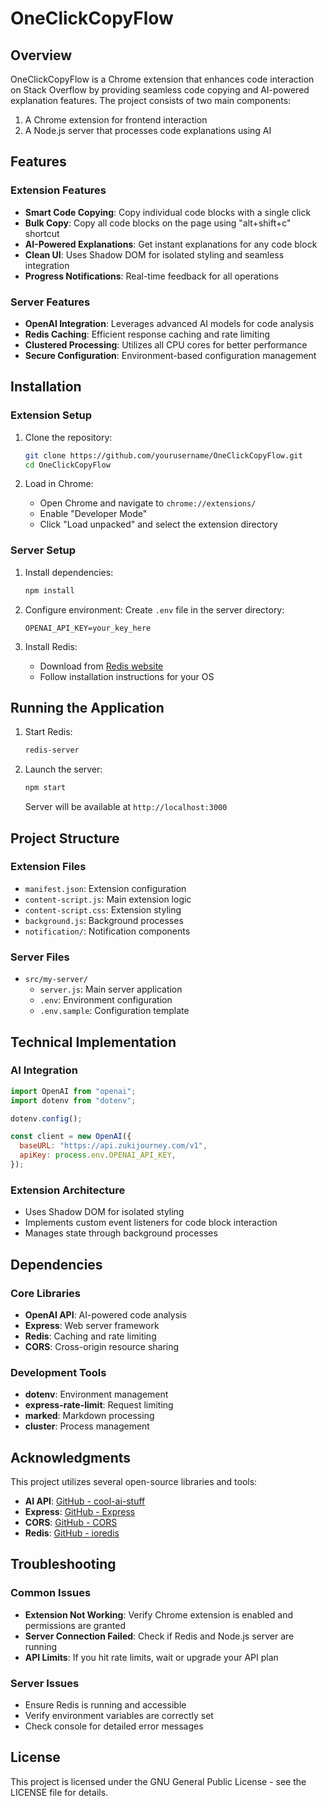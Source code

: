# OneClickCopyFlow

## Overview

OneClickCopyFlow is a Chrome extension that enhances code interaction on Stack Overflow by providing seamless code copying and AI-powered explanation features. The project consists of two main components:

1. A Chrome extension for frontend interaction
2. A Node.js server that processes code explanations using AI

## Features

### Extension Features

- **Smart Code Copying**: Copy individual code blocks with a single click
- **Bulk Copy**: Copy all code blocks on the page using "alt+shift+c" shortcut
- **AI-Powered Explanations**: Get instant explanations for any code block
- **Clean UI**: Uses Shadow DOM for isolated styling and seamless integration
- **Progress Notifications**: Real-time feedback for all operations

### Server Features

- **OpenAI Integration**: Leverages advanced AI models for code analysis
- **Redis Caching**: Efficient response caching and rate limiting
- **Clustered Processing**: Utilizes all CPU cores for better performance
- **Secure Configuration**: Environment-based configuration management

## Installation

### Extension Setup

1. Clone the repository:

   ```bash
   git clone https://github.com/yourusername/OneClickCopyFlow.git
   cd OneClickCopyFlow
   ```

2. Load in Chrome:
   - Open Chrome and navigate to `chrome://extensions/`
   - Enable "Developer Mode"
   - Click "Load unpacked" and select the extension directory

### Server Setup

1. Install dependencies:

   ```bash
   npm install
   ```

2. Configure environment:
   Create `.env` file in the server directory:

   ```plaintext
   OPENAI_API_KEY=your_key_here
   ```

3. Install Redis:
   - Download from [Redis website](https://redis.io/download)
   - Follow installation instructions for your OS

## Running the Application

1. Start Redis:

   ```bash
   redis-server
   ```

2. Launch the server:
   ```bash
   npm start
   ```
   Server will be available at `http://localhost:3000`

## Project Structure

### Extension Files

- `manifest.json`: Extension configuration
- `content-script.js`: Main extension logic
- `content-script.css`: Extension styling
- `background.js`: Background processes
- `notification/`: Notification components

### Server Files

- `src/my-server/`
  - `server.js`: Main server application
  - `.env`: Environment configuration
  - `.env.sample`: Configuration template

## Technical Implementation

### AI Integration

```javascript
import OpenAI from "openai";
import dotenv from "dotenv";

dotenv.config();

const client = new OpenAI({
  baseURL: "https://api.zukijourney.com/v1",
  apiKey: process.env.OPENAI_API_KEY,
});
```

### Extension Architecture

- Uses Shadow DOM for isolated styling
- Implements custom event listeners for code block interaction
- Manages state through background processes

## Dependencies

### Core Libraries

- **OpenAI API**: AI-powered code analysis
- **Express**: Web server framework
- **Redis**: Caching and rate limiting
- **CORS**: Cross-origin resource sharing

### Development Tools

- **dotenv**: Environment management
- **express-rate-limit**: Request limiting
- **marked**: Markdown processing
- **cluster**: Process management

## Acknowledgments

This project utilizes several open-source libraries and tools:

- **AI API**: [GitHub - cool-ai-stuff](https://github.com/zukixa/cool-ai-stuff/)
- **Express**: [GitHub - Express](https://github.com/expressjs/express)
- **CORS**: [GitHub - CORS](https://github.com/expressjs/cors)
- **Redis**: [GitHub - ioredis](https://github.com/luin/ioredis)

## Troubleshooting

### Common Issues

- **Extension Not Working**: Verify Chrome extension is enabled and permissions are granted
- **Server Connection Failed**: Check if Redis and Node.js server are running
- **API Limits**: If you hit rate limits, wait or upgrade your API plan

### Server Issues

- Ensure Redis is running and accessible
- Verify environment variables are correctly set
- Check console for detailed error messages

## License

This project is licensed under the GNU General Public License - see the LICENSE file for details.
